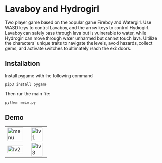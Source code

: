 # Lavaboy and Hydrogirl

Two player game based on the popular game Fireboy and Watergirl. Use WASD keys to control Lavaboy, and the arrow keys to control Hydrogirl. Lavaboy can safely pass through lava but is vulnerable to water, while Hydrogirl can move through water unharmed but cannot touch lava. Ultilize the characters' unique traits to navigate the levels, avoid hazards, collect gems, and activate switches to ultimately reach the exit doors.

## Installation
Install pygame with the following command:

    pip3 install pygame

Then run the main file:

    python main.py

## Demo

<table>
  <tr>
    <td><img src="https://github.com/emilyz18/Stickman-and-StickWoman/blob/master/img/demo/menu.png?raw=true" alt= "menu" width=90% height=90%></td>
    <td><img src="https://github.com/emilyz18/Stickman-and-StickWoman/blob/master/img/demo/lv1.png?raw=true" alt= "lv1" width=90% height=90%></td>
  </tr>
  <tr>
    <td><img src="https://github.com/emilyz18/Stickman-and-StickWoman/blob/master/img/demo/lv2.png?raw=true" alt= "lv2" width=90% height=90%></td>
    <td><img src="https://github.com/emilyz18/Stickman-and-StickWoman/blob/master/img/demo/lv3.png?raw=true" alt= "lv3" width=90% height=90%></td>
  </tr> 
</table>

